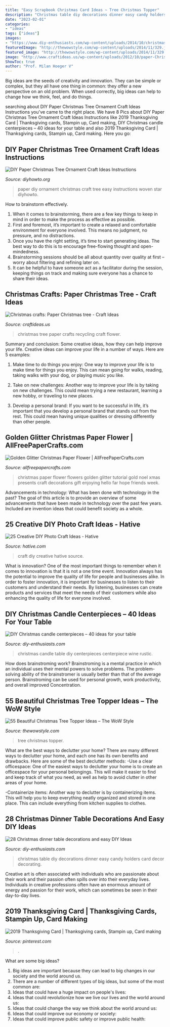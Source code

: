 ```yaml
---
title: "Easy Scrapbook Christmas Card Ideas ~ Tree Christmas Topper"
description: "Christmas table diy decorations dinner easy candy holders card decor decorating"
date: "2023-02-01"
categories:
- "ideas"
tags: ["ideas"]
images:
- "https://www.diy-enthusiasts.com/wp-content/uploads/2014/10/christmas-table-centerpiece-wine-glasses-candle-stand-pink-tree-ornaments.jpg"
featuredImage: "http://thewowstyle.com/wp-content/uploads/2014/11/329.jpg"
featured_image: "http://thewowstyle.com/wp-content/uploads/2014/11/329.jpg"
image: "http://www.craftideas.us/wp-content/uploads/2012/10/paper-Christmas-tree.jpg"
ShowToc: true
author: "Prof. Milan Hoeger V"
---
```



Big ideas are the seeds of creativity and innovation. They can be simple or complex, but they all have one thing in common: they offer a new perspective on an old problem. When used correctly, big ideas can help to change how we think, feel, and do things.

	

		
searching about DIY Paper Christmas Tree Ornament Craft Ideas Instructions you've came to the right place. We have 8 Pics about DIY Paper Christmas Tree Ornament Craft Ideas Instructions like 2019 Thanksgiving Card | Thanksgiving cards, Stampin up, Card making, DIY Christmas candle centerpieces – 40 ideas for your table and also 2019 Thanksgiving Card | Thanksgiving cards, Stampin up, Card making. Here you go:
		
    
## DIY Paper Christmas Tree Ornament Craft Ideas Instructions

<img loading=lazy src="http://www.diyhowto.org/wp-content/uploads/DIYHowto-DIY-Paper-Christmas-Tree-Ornament-Craft-Ideas-04.jpg" onerror="this.onerror=null;this.src='https://tse3.mm.bing.net/th?id=OIP.pfTgV49bgKApoTCU75n7QgHaLs&amp;pid=15.1';" alt="DIY Paper Christmas Tree Ornament Craft Ideas Instructions">

_Source: diyhowto.org_

>paper diy ornament christmas craft tree easy instructions woven star diyhowto. 

	

How to brainstorm effectively.
1. When it comes to brainstorming, there are a few key things to keep in mind in order to make the process as effective as possible. 
2. First and foremost, it’s important to create a relaxed and comfortable environment for everyone involved. This means no judgment, no pressure, and no distractions. 
3. Once you have the right setting, it’s time to start generating ideas. The best way to do this is to encourage free-flowing thought and open-mindedness. 
4. Brainstorming sessions should be all about quantity over quality at first – worry about filtering and refining later on. 
5. It can be helpful to have someone act as a facilitator during the session, keeping things on track and making sure everyone has a chance to share their ideas. 

    
## Christmas Crafts: Paper Christmas Tree - Craft Ideas

<img loading=lazy src="http://www.craftideas.us/wp-content/uploads/2012/10/paper-Christmas-tree.jpg" onerror="this.onerror=null;this.src='https://tse2.mm.bing.net/th?id=OIP.K8HNTp7-i7C4nDgwqKgRCAHaJ4&amp;pid=15.1';" alt="Christmas crafts: Paper Christmas tree - Craft Ideas">

_Source: craftideas.us_

>christmas tree paper crafts recycling craft flower. 

	

Summary and conclusion: Some creative ideas, how they can help improve your life.
Creative ideas can improve your life in a number of ways. Here are 5 examples:
1. Make time to do things you enjoy: One way to improve your life is to make time for things you enjoy. This can mean going for walks, reading, taking walks with your dog, or playing music you like.

2. Take on new challenges: Another way to improve your life is by taking on new challenges. This could mean trying a new restaurant, learning a new hobby, or traveling to new places.

3. Develop a personal brand: If you want to be successful in life, it’s important that you develop a personal brand that stands out from the rest. This could mean having unique qualities or dressing differently than other people.


    
## Golden Glitter Christmas Paper Flower | AllFreePaperCrafts.com

<img loading=lazy src="https://irepo.primecp.com/2014/10/198583/Golden-Glitter-Christmas-Paper-Flower-IMR_ExtraLarge1000_ID-762528.jpg?v=762528" onerror="this.onerror=null;this.src='https://tse4.mm.bing.net/th?id=OIP.-O9J_5U375FDaBSxq-6VOgHaLH&amp;pid=15.1';" alt="Golden Glitter Christmas Paper Flower | AllFreePaperCrafts.com">

_Source: allfreepapercrafts.com_

>christmas paper flower flowers golden glitter tutorial gold noel xmas presents craft decorations gift enjoying hello far hope friends week. 

	

Advancements in technology: What has been done with technology in the past?
The goal of this article is to provide an overview of some advancements that have been made in technology over the past few years. Included are invention ideas that could benefit society as a whole.

    
## 25 Creative DIY Photo Craft Ideas - Hative

<img loading=lazy src="https://hative.com/wp-content/uploads/2014/11/diy-photo-craft-ideas/23-diy-photo-craft-ideas.jpg" onerror="this.onerror=null;this.src='https://tse1.mm.bing.net/th?id=OIP.MgGUXorVUvA4fWyds88K4AHaOl&amp;pid=15.1';" alt="25 Creative DIY Photo Craft Ideas - Hative">

_Source: hative.com_

>craft diy creative hative source. 

	

What is innovation?
One of the most important things to remember when it comes to innovation is that it is not a one time event. Innovation always has the potential to improve the quality of life for people and businesses alike. In order to foster innovation, it is important for businesses to listen to their customers and understand their needs. By listening, businesses can create products and services that meet the needs of their customers while also enhancing the quality of life for everyone involved.

    
## DIY Christmas Candle Centerpieces – 40 Ideas For Your Table

<img loading=lazy src="https://www.diy-enthusiasts.com/wp-content/uploads/2014/10/christmas-table-centerpiece-wine-glasses-candle-stand-pink-tree-ornaments.jpg" onerror="this.onerror=null;this.src='https://tse1.mm.bing.net/th?id=OIP.xzsRlT6R1HWFiwLBQ1bEigHaLI&amp;pid=15.1';" alt="DIY Christmas candle centerpieces – 40 ideas for your table">

_Source: diy-enthusiasts.com_

>christmas candle table diy centerpieces centerpiece wine rustic. 

	

How does brainstroming work?
Brainstroming is a mental practice in which an individual uses their mental powers to solve problems. The problem-solving ability of the brainstromer is usually better than that of the average person. Brainstroming can be used for personal growth, work productivity, and overall improved Concentration.

    
## 55 Beautiful Christmas Tree Topper Ideas – The WoW Style

<img loading=lazy src="http://thewowstyle.com/wp-content/uploads/2014/11/329.jpg" onerror="this.onerror=null;this.src='https://tse2.mm.bing.net/th?id=OIP.9v_vcXkRVU0ldpJ-FymbpQHaLH&amp;pid=15.1';" alt="55 Beautiful Christmas Tree Topper Ideas – The WoW Style">

_Source: thewowstyle.com_

>tree christmas topper. 

	

What are the best ways to declutter your home?
There are many different ways to declutter your home, and each one has its own benefits and drawbacks. Here are some of the best declutter methods: 
-Use a clear officespace: One of the easiest ways to declutter your home is to create an officespace for your personal belongings. This will make it easier to find and keep track of what you need, as well as help to avoid clutter in other areas of your home. 

-Containerize items: Another way to declutter is by containerizing items. This will help you to keep everything neatly organized and stored in one place. This can include everything from kitchen supplies to clothes.

    
## 28 Christmas Dinner Table Decorations And Easy DIY Ideas

<img loading=lazy src="http://www.diy-enthusiasts.com/wp-content/uploads/2013/11/diy-christmas-table-decor-table-card-holders-candy-canes.jpg" onerror="this.onerror=null;this.src='https://tse1.mm.bing.net/th?id=OIP.kgHNPlMW2vChtcA7nmmFiwHaHa&amp;pid=15.1';" alt="28 Christmas dinner table decorations and easy DIY Ideas">

_Source: diy-enthusiasts.com_

>christmas table diy decorations dinner easy candy holders card decor decorating. 

	

Creative art is often associated with individuals who are passionate about their work and their passion often spills over into their everyday lives. Individuals in creative professions often have an enormous amount of energy and passion for their work, which can sometimes be seen in their day-to-day lives.

    
## 2019 Thanksgiving Card | Thanksgiving Cards, Stampin Up, Card Making

<img loading=lazy src="https://i.pinimg.com/736x/fe/c3/df/fec3df494e1bddcee24d8addb69e974c.jpg" onerror="this.onerror=null;this.src='https://tse2.mm.bing.net/th?id=OIP.71TCGZTzIgNgKjKpcKwDMwHaF9&amp;pid=15.1';" alt="2019 Thanksgiving Card | Thanksgiving cards, Stampin up, Card making">

_Source: pinterest.com_

>. 

	

What are some big ideas?
1. Big ideas are important because they can lead to big changes in our society and the world around us.
2. There are a number of different types of big ideas, but some of the most common are: 
3. Ideas that could have a huge impact on people's lives: 
4. Ideas that could revolutionize how we live our lives and the world around us: 
5. Ideas that could change the way we think about the world around us: 
6. Ideas that could improve our economy or society: 
7. Ideas that could improve public safety or improve public health: 


